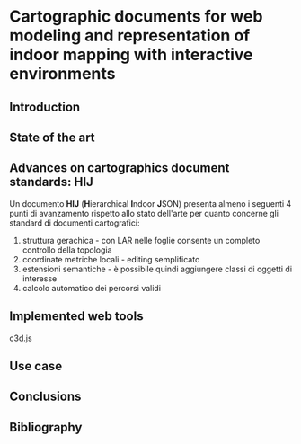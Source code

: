 # Cartographic documents for web modeling and representation of indoor mapping with interactive environments

## Introduction

## State of the art

## Advances on cartographics document standards: HIJ

Un documento **HIJ** (**H**ierarchical **I**ndoor **J**SON) presenta almeno i seguenti 4 punti di avanzamento rispetto allo stato dell'arte per quanto concerne gli standard di documenti cartografici:
    
1. struttura gerachica - con LAR nelle foglie consente un completo controllo della topologia
2. coordinate metriche locali - editing semplificato
3. estensioni semantiche - è possibile quindi aggiungere classi di oggetti di interesse
4. calcolo automatico dei percorsi validi

## Implemented web tools

c3d.js

## Use case

## Conclusions

## Bibliography


